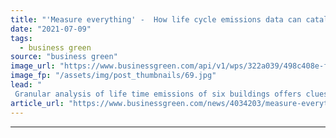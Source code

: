 ```yaml
---
title: "'Measure everything' -  How life cycle emissions data can catalyse a net zero built environment"
date: "2021-07-09"
tags: 
  - business green
source: "business green"
image_url: "https://www.businessgreen.com/api/v1/wps/322a039/498c408e-f4f5-4cec-afeb-eb232306df64/9/iStock-181062267-185x114.jpg"
image_fp: "/assets/img/post_thumbnails/69.jpg"
lead: "
 Granular analysis of life time emissions of six buildings offers clues for how carbon-intensive buildings sector can meet global climate goals ..."
article_url: "https://www.businessgreen.com/news/4034203/measure-everything-life-cycle-emissions-catalyse-net-zero-built-environment"
---
```


---

